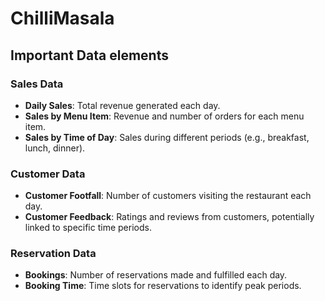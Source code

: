 # ChilliMasala

## Important Data elements 

### Sales Data
- **Daily Sales**: Total revenue generated each day.
- **Sales by Menu Item**: Revenue and number of orders for each menu item.
- **Sales by Time of Day**: Sales during different periods (e.g., breakfast, lunch, dinner).

### Customer Data
- **Customer Footfall**: Number of customers visiting the restaurant each day.
- **Customer Feedback**: Ratings and reviews from customers, potentially linked to specific time periods.

### Reservation Data
- **Bookings**: Number of reservations made and fulfilled each day.
- **Booking Time**: Time slots for reservations to identify peak periods.
